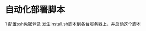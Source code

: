 # 自动化部署脚本

1
配置ssh免密登录
发生install.sh脚本到各台服务器上，并启动这个脚本


<!--
create time: 2018-01-17 18:55:37
Author: Alfred

This file is created by Marboo<http://marboo.io> template file $MARBOO_HOME/.media/starts/default.md
本文件由 Marboo<http://marboo.io> 模板文件 $MARBOO_HOME/.media/starts/default.md 创建
-->

